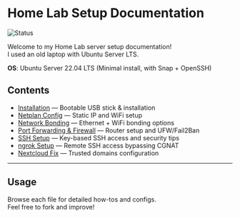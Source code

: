# Home Lab Setup Documentation
![Status](https://img.shields.io/badge/Home%20Lab-Server-blueviolet?style=flat-square)

Welcome to my Home Lab server setup documentation!   
I used an old laptop with Ubuntu Server LTS.

**OS**: Ubuntu Server 22.04 LTS (Minimal install, with Snap + OpenSSH)

## Contents

- [Installation](setup-installation.md) — Bootable USB stick & installation
- [Netplan Config](netplan-config.md) — Static IP and WiFi setup  
- [Network Bonding](bonding.md) — Ethernet + WiFi bonding options  
- [Port Forwarding & Firewall](port-forwarding.md) — Router setup and UFW/Fail2Ban  
- [SSH Setup](ssh-setup.md) — Key-based SSH access and security tips  
- [ngrok Setup](ngrok-setup.md) — Remote SSH access bypassing CGNAT  
- [Nextcloud Fix](nextcloud.md) — Trusted domains configuration

---

## Usage

Browse each file for detailed how-tos and configs.  
Feel free to fork and improve!
